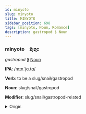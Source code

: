```yaml
---
id: minyoto
slug: minyoto
title: MINYOTO
sidebar_position: 698
tags: [minyoto, Noun, Romance]
description: gastropod § Noun
---
```


### minyoto&emsp;<span kind="abugida">ƶ̃ȷɀc</span>

*gastropod* **§** [Noun](../../tags/Noun)

**IPA**: /mɪn.ˈjɑ.tɑ/

**Verb**: to be a slug/snail/gastropod

**Noun**: slug/snail/gastropod

**Modifier**: slug/snail/gastropod-related

<details>
    <summary>Origin</summary>
    Sicilian mignatta /mɪɲɲat̪t̪a/<br/>
    <em>Romance Language Family</em>
</details>